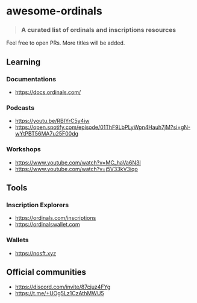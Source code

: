 # awesome-ordinals
> ### A curated list of ordinals and inscriptions resources

Feel free to open PRs. More titles will be added.

## Learning

### Documentations
 * https://docs.ordinals.com/

### Podcasts
 * https://youtu.be/RBIYrC5y4iw
 * https://open.spotify.com/episode/01ThF9LbPLyWpn4Hauh7jM?si=gN-wYtPBT56MA7u25F00dg 

### Workshops
 * https://www.youtube.com/watch?v=MC_haVa6N3I
 * https://www.youtube.com/watch?v=j5V33kV3iqo

## Tools

### Inscription Explorers
 * https://ordinals.com/inscriptions
 * https://ordinalswallet.com

### Wallets
 * https://nosft.xyz

## Official communities
 * https://discord.com/invite/87cjuz4FYg
 * https://t.me/+UOg5Lz1CzAthMWU5
